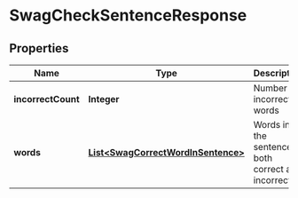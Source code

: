 
# SwagCheckSentenceResponse

## Properties
Name | Type | Description | Notes
------------ | ------------- | ------------- | -------------
**incorrectCount** | **Integer** | Number of incorrect words |  [optional]
**words** | [**List&lt;SwagCorrectWordInSentence&gt;**](SwagCorrectWordInSentence.md) | Words in the sentence, both correct and incorrect |  [optional]



